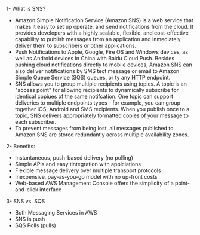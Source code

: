 1- What is SNS?

- Amazon Simple Notification Service (Amazon SNS) is a web service that makes it easy to set up operate, and send notifications from the cloud. It provides developers with a highly scalable, flexible, and cost-effective capability to publish messages from an application and inmediately deliver them to subscribers or other applications.
- Push Notifications to Apple, Google, Fire OS and Windows devices, as well as Android devices in China with Baidu Cloud Push. Besides pushing cloud notifications directly to mobile devices, Amazon SNS can also deliver notifications by SMS tect message or email to Amazon Simple Queue Service (SQS) queues, or ty any HTTP endpoint.
- SNS allows you to group multiple recipients using topics. A topic is an "access point" for allowing recipients to dynamically subscribe for identical copiues of the same notifcation.
One topic can support deliveries to multiple endpoints types - for example, you can group together IOS, Android and SMS recipients. When you publish once to a topic, SNS delivers appropriately formatted copies of your message to each subscriber.
- To prevent messages from being lost, all messages published to Amazon SNS are stored redundantly across multiple availability zones.

2- Benefits:

- Instantaneous, push-based delivery (no polling)
- Simple APIs and easy tintegration with applciations
- Flexible message delivery over multiple transport protocols
- Inexpensive, pay-as-you-go model with no up-front costs
- Web-based AWS Management Console offers the simplicity of a point-and-click interface

3- SNS vs. SQS

- Both Messaging Services in AWS
- SNS is push
- SQS Polls (pulls)